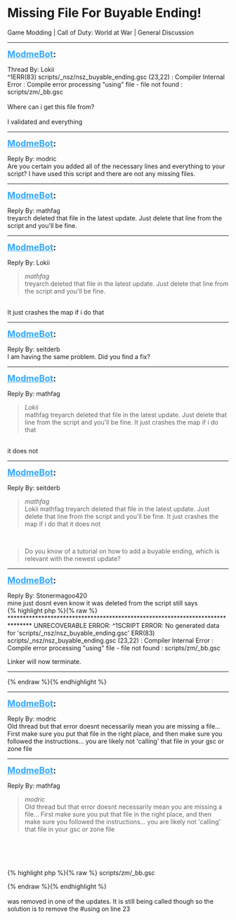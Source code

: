 # Missing File For Buyable Ending!
Game Modding | Call of Duty: World at War | General Discussion

---
<strong style="font-size: 1.4em;"><span style="text-decoration: underline;text-decoration-color: #34a7f9;"><span style="color:#34a7f9;">ModmeBot</span></span>:</strong>

<p>Thread By: Lokii<br />^1ERR(83) scripts/_nsz/nsz_buyable_ending.gsc (23,22) : Compiler Internal Error : Compile error processing &quot;using&quot; file - file not found : scripts/zm/_bb.gsc<br /> <br />Where can i get this file from?<br /> <br />I validated and everything</p>

---
<strong style="font-size: 1.4em;"><span style="text-decoration: underline;text-decoration-color: #34a7f9;"><span style="color:#34a7f9;">ModmeBot</span></span>:</strong>

<p>Reply By: modric<br />Are you certain you added all of the necessary lines and everything to your script? I have used this script and there are not any missing files.</p>

---
<strong style="font-size: 1.4em;"><span style="text-decoration: underline;text-decoration-color: #34a7f9;"><span style="color:#34a7f9;">ModmeBot</span></span>:</strong>

<p>Reply By: mathfag<br />treyarch deleted that file in the latest update. Just delete that line from the script and you&#39;ll be fine.</p>

---
<strong style="font-size: 1.4em;"><span style="text-decoration: underline;text-decoration-color: #34a7f9;"><span style="color:#34a7f9;">ModmeBot</span></span>:</strong>

<p>Reply By: Lokii<br /><blockquote><em>mathfag</em><br />treyarch deleted that file in the latest update. Just delete that line from the script and you&#39;ll be fine.</blockquote><br /> It just crashes the map if i do that</p>

---
<strong style="font-size: 1.4em;"><span style="text-decoration: underline;text-decoration-color: #34a7f9;"><span style="color:#34a7f9;">ModmeBot</span></span>:</strong>

<p>Reply By: seitderb<br />I am having the same problem. Did you find a fix?</p>

---
<strong style="font-size: 1.4em;"><span style="text-decoration: underline;text-decoration-color: #34a7f9;"><span style="color:#34a7f9;">ModmeBot</span></span>:</strong>

<p>Reply By: mathfag<br /><blockquote><em>Lokii</em><br />mathfag treyarch deleted that file in the latest update. Just delete that line from the script and you&#39;ll be fine.  It just crashes the map if i do that</blockquote><br /> it does not</p>

---
<strong style="font-size: 1.4em;"><span style="text-decoration: underline;text-decoration-color: #34a7f9;"><span style="color:#34a7f9;">ModmeBot</span></span>:</strong>

<p>Reply By: seitderb<br /><blockquote><em>mathfag</em><br />Lokii mathfag treyarch deleted that file in the latest update. Just delete that line from the script and you&#39;ll be fine.  It just crashes the map if i do that  it does not</blockquote><br /><blockquote>Do you know of a tutorial on how to add a buyable ending, which is relevant with the newest update?</blockquote></p>

---
<strong style="font-size: 1.4em;"><span style="text-decoration: underline;text-decoration-color: #34a7f9;"><span style="color:#34a7f9;">ModmeBot</span></span>:</strong>

<p>Reply By: Stonermagoo420<br />mine just dosnt even know it was deleted from the script still says<br />{% highlight php %}{% raw %}
*******************************************************************************
UNRECOVERABLE ERROR:
 ^1SCRIPT ERROR: No generated data for &#39;scripts/_nsz/nsz_buyable_ending.gsc&#39;
ERR(83) scripts/_nsz/nsz_buyable_ending.gsc (23,22)  : Compiler Internal Error :  Compile error processing "using" file - file not found : scripts/zm/_bb.gsc



Linker will now terminate.
********************************************************************************
{% endraw %}{% endhighlight %}
</p>

---
<strong style="font-size: 1.4em;"><span style="text-decoration: underline;text-decoration-color: #34a7f9;"><span style="color:#34a7f9;">ModmeBot</span></span>:</strong>

<p>Reply By: modric<br />Old thread but that error doesnt necessarily mean you are missing a file... First make sure you put that file in the right place, and then make sure you followed the instructions... you are likely not &#39;calling&#39; that file in your gsc or zone file</p>

---
<strong style="font-size: 1.4em;"><span style="text-decoration: underline;text-decoration-color: #34a7f9;"><span style="color:#34a7f9;">ModmeBot</span></span>:</strong>

<p>Reply By: mathfag<br /><blockquote><em>modric</em><br />Old thread but that error doesnt necessarily mean you are missing a file... First make sure you put that file in the right place, and then make sure you followed the instructions... you are likely not &#39;calling&#39; that file in your gsc or zone file </blockquote><br /> <br /> <br /> <br />{% highlight php %}{% raw %}
scripts/zm/_bb.gsc

{% endraw %}{% endhighlight %}
 <br /> <br />was removed in one of the updates. It is still being called though so the solution is to remove the #using on line 23</p>
